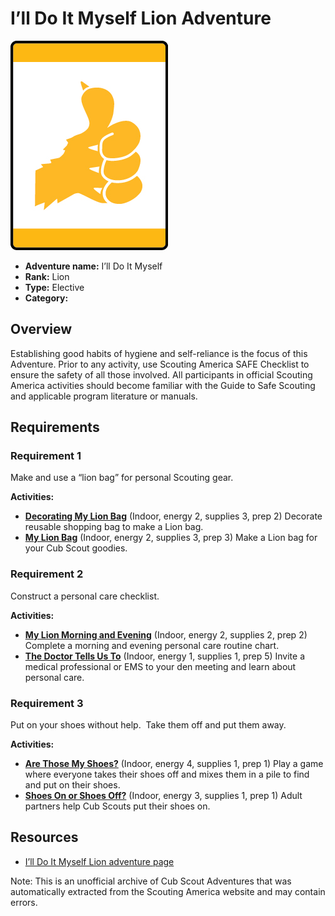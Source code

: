 # I’ll Do It Myself Lion Adventure

![I’ll Do It Myself Lion adventure belt loop](images/ill-do-it-myself.jpg)

- **Adventure name:** I’ll Do It Myself
- **Rank:** Lion
- **Type:** Elective
- **Category:** 

## Overview

Establishing good habits of hygiene and self-reliance is the focus of this Adventure. Prior to any activity, use Scouting America SAFE Checklist to ensure the safety of all those involved. All participants in official Scouting America activities should become familiar with the Guide to Safe Scouting and applicable program literature or manuals.

## Requirements

### Requirement 1

Make and use a “lion bag” for personal Scouting gear.

**Activities:**

- **[Decorating My Lion Bag](https://www.scouting.org/cub-scout-activities/decorating-my-lion-bag/)** (Indoor, energy 2, supplies 3, prep 2)
  Decorate reusable shopping bag to make a Lion bag.
- **[My Lion Bag](https://www.scouting.org/cub-scout-activities/my-lion-bag/)** (Indoor, energy 2, supplies 3, prep 3)
  Make a Lion bag for your Cub Scout goodies.

### Requirement 2

Construct a personal care checklist.

**Activities:**

- **[My Lion Morning and Evening](https://www.scouting.org/cub-scout-activities/my-lion-morning-and-evening/)** (Indoor, energy 2, supplies 2, prep 2)
  Complete a morning and evening personal care routine chart.
- **[The Doctor Tells Us To](https://www.scouting.org/cub-scout-activities/the-doctor-tells-us-to/)** (Indoor, energy 1, supplies 1, prep 5)
  Invite a medical professional or EMS to your den meeting and learn about personal care.

### Requirement 3

Put on your shoes without help.  Take them off and put them away.

**Activities:**

- **[Are Those My Shoes?](https://www.scouting.org/cub-scout-activities/are-those-my-shoes/)** (Indoor, energy 4, supplies 1, prep 1)
  Play a game where everyone takes their shoes off and mixes them in a pile to find and put on their shoes.
- **[Shoes On or Shoes Off?](https://www.scouting.org/cub-scout-activities/shoes-on-or-shoes-off/)** (Indoor, energy 3, supplies 1, prep 1)
  Adult partners help Cub Scouts put their shoes on.


## Resources

- [I’ll Do It Myself Lion adventure page](https://www.scouting.org/cub-scout-adventures/ill-do-it-myself/)

Note: This is an unofficial archive of Cub Scout Adventures that was automatically extracted from the Scouting America website and may contain errors.